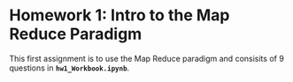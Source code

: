 # Homework 1: Intro to the Map Reduce Paradigm

This first assignment is to use the Map Reduce paradigm and consisits of 9 questions in **`hw1_Workbook.ipynb`**. 
